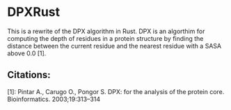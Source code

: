 # DPXRust

This is a rewrite of the DPX algorithm in Rust. DPX is an algorthim for computing the depth of residues in a protein structure by finding the distance between the current residue and the nearest residue with a SASA above 0.0 [1].

## Citations:

[1]: Pintar A., Carugo O., Pongor S. DPX: for the analysis of the protein core. Bioinformatics. 2003;19:313–314